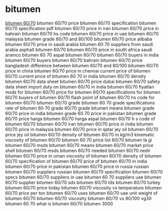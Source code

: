 # bitumen
<a href="http://bitumen.energy" target="_blank">bitumen 60/70</a>
bitumen 60/70 price
bitumen 60/70 specification
bitumen 60/70 specification pdf
bitumen 60/70 price in iran
bitumen 60/70 price in bahrain
bitumen 60/70 hs code
bitumen 60/70 price in uae
bitumen 60/70 malaysia
bitumen grade 60/70 and 80/100
bitumen 60/70 price alibaba
bitumen 60/70 price in saudi arabia
bitumen 60 70 suppliers from saudi arabia
asphalt bitumen 60/70
bitumen 60/70 price in south africa
saudi aramco bitumen 60 70
aspal bitumen 60/70
bitumen 60/70 buyers in india
bitumen 60/70 buyers
bitumen 60/70 bahrain
bitumen 60/70 price bangladesh
difference between bitumen 60/70 and 80/100
bitumen 60/70 price in china
bitumen 60/70 price in chennai
current price of bitumen 60/70
current price of bitumen 60 70 in india
bitumen 60/70 density
bitumen 60/70 data sheet
bitumen 60/70 price dubai
bitumen 60/70 safety data sheet
import duty on bitumen 60/70 in india
bitumen 60/70 fiyatları
msds for bitumen 60/70
price for bitumen 60/70
specifications for bitumen 60/70
buyers of bitumen 60/70
flash point of bitumen 60/70
hs code for bitumen 60/70
bitumen 60/70 grade
bitumen 60 70 grade specifications
rate of bitumen 60 70 grade
60/70 grade bitumen means
bitumen grade 60/70 price in india
bitumen grade 60 70 price in pakistan
bitumen grade 60/70 price
harga bitumen 60/70
harga aspal bitumen 60/70
h s code of bitumen 60/70
bitumen 60/70 iran
bitumen 60/70 price in india
bitumen 60/70 price in malaysia
bitumen 60/70 price in qatar
jey oil bitumen 60/70 price
jey oil bitumen 60/70
density of bitumen 60/70 in kg/m3
kinematic viscosity of bitumen 60/70
bitumen 60 70 price list
60/70 bitumen là gì
bitumen 60/70 msds
bitumen 60/70 means
bitumen 60/70 market price
shell bitumen 60/70 msds
bitumen 60/70 needed
bitumen 60/70 nedir
bitumen 60/70 price in oman
viscosity of bitumen 60/70
density of bitumen 60/70
specification of bitumen 60/70
price of bitumen 60/70 in india
bitumen 60/70 price in pakistan
bitumen 60/70 price in russia
russian bitumen 60/70 suppliers
russian bitumen 60/70 specification
bitumen 60/70 specs
bitumen 60/70 suppliers in uae
bitumen 60 70 suppliers uae
bitumen 60/70 supplier
bitumen 60/70 sds
bitumen 60/70 tds
bitumen 60/70 turkey
bitumen 60/70 price today
bitumen 60/70 viscosity vs temperature
bitumen 60/70 price per ton
bitumen 60/70 uses
bitumen 60/70 uae
unit weight of bitumen 60/70
bitumen 60/70 viscosity
bitumen 60/70 vs 80/100
vg30 bitumen 60 70
what is bitumen 60/70
bitumen 3000
